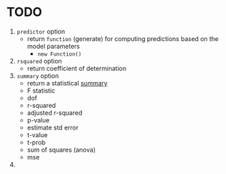 TODO
====

1. `predictor` option
	-	return `function` (generate) for computing predictions based on the model parameters
		-	`new Function()`
2. `rsquared` option
	-	return coefficient of determination
3. `summary` option
	-	return a statistical [summary](http://www.r-tutor.com/elementary-statistics/simple-linear-regression/significance-test-linear-regression)
	-	F statistic
	-	dof
	-	r-squared
	-	adjusted r-squared
	-	p-value
	-	estimate std error
	-	t-value
	-	t-prob
	-	sum of squares (anova)
	-	mse
4. 
